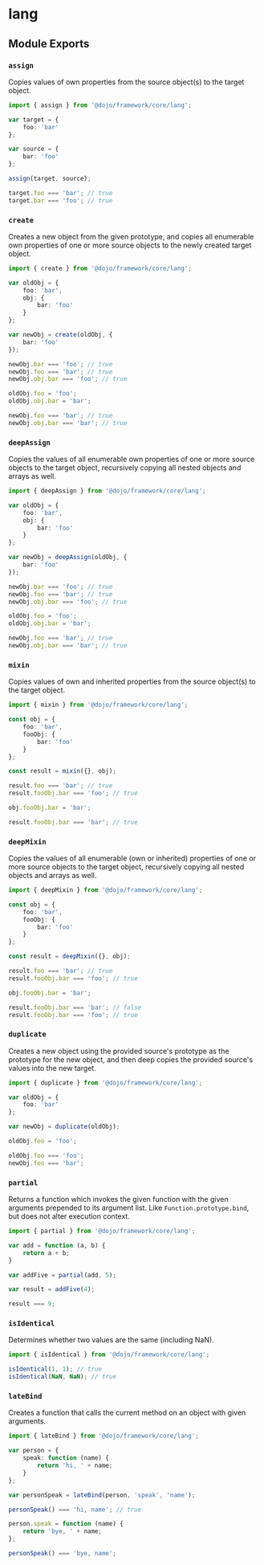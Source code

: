 # lang

## Module Exports

### `assign`

Copies values of own properties from the source object(s) to the target object.

```ts
import { assign } from '@dojo/framework/core/lang';

var target = {
	foo: 'bar'
};

var source = {
	bar: 'foo'
};

assign(target, source);

target.foo === 'bar'; // true
target.bar === 'foo'; // true

```

### `create`

Creates a new object from the given prototype, and copies all enumerable own properties of one or more source objects to the newly created target object.

```ts
import { create } from '@dojo/framework/core/lang';

var oldObj = {
	foo: 'bar',
	obj: {
		bar: 'foo'
	}
};

var newObj = create(oldObj, {
	bar: 'foo'
});

newObj.bar === 'foo'; // true
newObj.foo === 'bar'; // true
newObj.obj.bar === 'foo'; // true

oldObj.foo = 'foo';
oldObj.obj.bar = 'bar';

newObj.foo === 'bar'; // true
newObj.obj.bar === 'bar'; // true
```

### `deepAssign`

Copies the values of all enumerable own properties of one or more source objects to the target object, recursively copying all nested objects and arrays as well.

```ts
import { deepAssign } from '@dojo/framework/core/lang';

var oldObj = {
	foo: 'bar',
	obj: {
		bar: 'foo'
	}
};

var newObj = deepAssign(oldObj, {
	bar: 'foo'
});

newObj.bar === 'foo'; // true
newObj.foo === 'bar'; // true
newObj.obj.bar === 'foo'; // true

oldObj.foo = 'foo';
oldObj.obj.bar = 'bar';

newObj.foo === 'bar'; // true
newObj.obj.bar === 'bar'; // true
```

### `mixin`

Copies values of own and inherited properties from the source object(s) to the target object.

```ts
import { mixin } from '@dojo/framework/core/lang';

const obj = {
	foo: 'bar',
	fooObj: {
		bar: 'foo'
	}
};

const result = mixin({}, obj);

result.foo === 'bar'; // true
result.fooObj.bar === 'foo'; // true

obj.fooObj.bar = 'bar';

result.fooObj.bar === 'bar'; // true

```

### `deepMixin`

Copies the values of all enumerable (own or inherited) properties of one or more source objects to the target object, recursively copying all nested objects and arrays as well.

```ts
import { deepMixin } from '@dojo/framework/core/lang';

const obj = {
	foo: 'bar',
	fooObj: {
		bar: 'foo'
	}
};

const result = deepMixin({}, obj);

result.foo === 'bar'; // true
result.fooObj.bar === 'foo'; // true

obj.fooObj.bar = 'bar';

result.fooObj.bar === 'bar'; // false
result.fooObj.bar === 'foo'; // true

```

### `duplicate`

Creates a new object using the provided source's prototype as the prototype for the new object, and then deep copies the provided source's values into the new target.

```ts
import { duplicate } from '@dojo/framework/core/lang';

var oldObj = {
	foo: 'bar'
};

var newObj = duplicate(oldObj);

oldObj.foo = 'foo';

oldObj.foo === 'foo';
newObj.foo === 'bar';

```

### `partial`

Returns a function which invokes the given function with the given arguments prepended to its argument list. Like `Function.prototype.bind`, but does not alter execution context.

```ts
import { partial } from '@dojo/framework/core/lang';

var add = function (a, b) {
	return a + b;
}

var addFive = partial(add, 5);

var result = addFive(4);

result === 9;

```

### `isIdentical`

Determines whether two values are the same (including NaN).

```ts
import { isIdentical } from '@dojo/framework/core/lang';

isIdentical(1, 1); // true
isIdentical(NaN, NaN); // true

```

### `lateBind`

Creates a function that calls the current method on an object with given arguments.

```ts
import { lateBind } from '@dojo/framework/core/lang';

var person = {
	speak: function (name) {
		return 'hi, ' + name;
	}
};

var personSpeak = lateBind(person, 'speak', 'name');

personSpeak() === 'hi, name'; // true

person.speak = function (name) {
	return 'bye, ' + name;
};

personSpeak() === 'bye, name';

```
